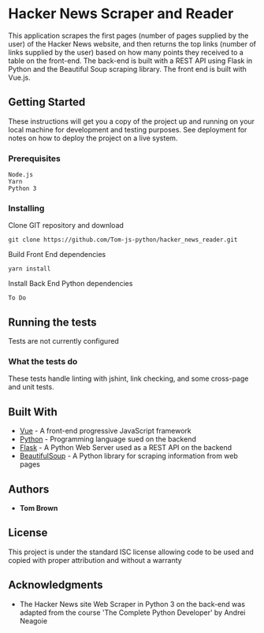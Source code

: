 # Hacker News Scraper and Reader
This application scrapes the first pages (number of pages supplied by the user) of the Hacker News website, and then returns the top links (number of links supplied by the user) based on how many points they received to a table on the front-end. 
The back-end is built with a REST API using Flask in Python and the Beautiful Soup scraping library. The front end is built with Vue.js. 

## Getting Started

These instructions will get you a copy of the project up and running on your local machine for development and testing purposes. See deployment for notes on how to deploy the project on a live system.

### Prerequisites

```
Node.js
Yarn
Python 3

```

### Installing

Clone GIT repository and download

```
git clone https://github.com/Tom-js-python/hacker_news_reader.git
```

Build Front End dependencies

```
yarn install
```

Install Back End Python dependencies

```
To Do
```

## Running the tests

Tests are not currently configured

### What the tests do

These tests handle linting with jshint, link checking, and some cross-page and unit tests.

## Built With

* [Vue](https://vuejs.org/) - A front-end progressive JavaScript framework
* [Python](https://www.python.org/) - Programming language sued on the backend
* [Flask](https://flask.palletsprojects.com/en/3.0.x/) - A Python Web Server used as a REST API on the backend
* [BeautifulSoup](https://pypi.org/project/beautifulsoup4/) - A Python library for scraping information from web pages

## Authors

* **Tom Brown** 

## License

This project is under the standard ISC license allowing code to be used and copied with proper attribution and without a warranty

## Acknowledgments

* The Hacker News site Web Scraper in Python 3 on the back-end was adapted from the course 'The Complete Python Developer' by Andrei Neagoie
